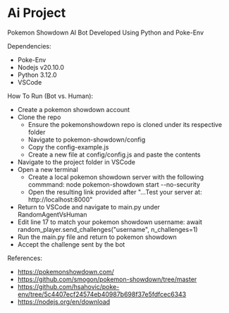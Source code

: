# Ai Project
Pokemon Showdown AI Bot Developed Using Python and Poke-Env

Dependencies:
- Poke-Env
- Nodejs v20.10.0
- Python 3.12.0
- VSCode

How To Run (Bot vs. Human):
- Create a pokemon showdown account
- Clone the repo
  - Ensure the pokemonshowdown repo is cloned under its respective folder
  - Navigate to pokemon-showdown/config
  - Copy the config-example.js
  - Create a new file at config/config.js and paste the contents
- Navigate to the project folder in VSCode
- Open a new terminal
  - Create a local pokemon showdown server with the following commmand: node pokemon-showdown start --no-security
  - Open the resulting link provided after "...Test your server at: http://localhost:8000"
- Return to VSCode and navigate to main.py under RandomAgentVsHuman
- Edit line 17 to match your pokemon showdown username: await random_player.send_challenges("username", n_challenges=1)
- Run the main.py file and return to pokemon showdown
- Accept the challenge sent by the bot

References: 
- https://pokemonshowdown.com/
- https://github.com/smogon/pokemon-showdown/tree/master
- https://github.com/hsahovic/poke-env/tree/5c4407ecf24574eb40987b698f37e5fdfcec6343
- https://nodejs.org/en/download
